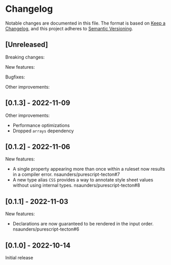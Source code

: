 # Changelog

Notable changes are documented in this file. The format is based on [Keep a Changelog](https://keepachangelog.com/en/1.0.0/), and this project adheres to [Semantic Versioning](https://semver.org/spec/v2.0.0.html).

## [Unreleased]

Breaking changes:

New features:

Bugfixes:

Other improvements:

## [0.1.3] - 2022-11-09

Other improvements:
- Performance optimizations
- Dropped `arrays` dependency

## [0.1.2] - 2022-11-06

New features:
- A single property appearing more than once within a ruleset now results in a compiler error. nsaunders/purescript-tecton#7
- A new type alias `CSS` provides a way to annotate style sheet values without using internal types. nsaunders/purescript-tecton#8

## [0.1.1] - 2022-11-03

New features:
- Declarations are now guaranteed to be rendered in the input order. nsaunders/purescript-tecton#6

## [0.1.0] - 2022-10-14

Initial release
